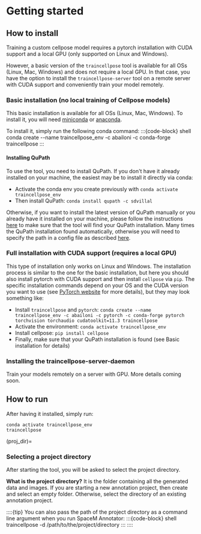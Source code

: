 # Getting started

[comment]: <> (## Annotating on the Surface Go tablet)

[comment]: <> (The tool has been installed on the Surface Go tablet &#40;you can find it in office 120&#41;. )

[comment]: <> (To start the tool:  )

[comment]: <> (- Start "_Anaconda Powershell Prompt_" from the applications)

[comment]: <> (- Then, type the following two commands:)

[comment]: <> (    ```shell)

[comment]: <> (    conda activate traincellpose_env)

[comment]: <> (    python -m traincellpose)

[comment]: <> (    ````)

[comment]: <> (- Next you will need to {ref}`select a project directory<proj_dir>`)



## How to install
Training a custom cellpose model requires a pytorch installation with CUDA support and a local GPU (only supported on Linux and Windows). 

However, a basic version of the `traincellpose` tool is available for all OSs (Linux, Mac, Windows) and does not require a local GPU. In that case, you have the option to install the `traincellpose-server` tool on a remote server with CUDA support and conveniently train your model remotely.

### Basic installation (no local training of Cellpose models)
This basic installation is available for all OSs (Linux, Mac, Windows). To install it, you will need [miniconda](https://docs.conda.io/en/latest/miniconda.html) or [anaconda](https://docs.anaconda.com/anaconda/install/index.html).

To install it, simply run the following conda command:
:::{code-block} shell
conda create --name traincellpose_env -c abailoni -c conda-forge traincellpose
:::


#### Installing QuPath
To use the tool, you need to install QuPath. If you don't have it already installed on your machine, the easiest may be to install it directly via conda:
- Activate the conda env you create previously with `conda activate traincellpose_env`
- Then install QuPath: `conda install qupath -c sdvillal`

Otherwise, if you want to install the latest version of QuPath manually or you already have it installed on your machine, please follow the instructions [here](https://paquo.readthedocs.io/en/latest/installation.html#install-qupath) to make sure that the tool will find your QuPath installation. Many times the QuPath installation found automatically, otherwise you will need to specify the path in a config file as described [here](https://paquo.readthedocs.io/en/latest/configuration.html#the-paquo-toml-file).

[comment]: <> (`python -m paquo config -l -o /home/bailoni/miniconda3/envs/trCell1/lib/python3.9`)

### Full installation with CUDA support (requires a local GPU)
This type of installation only works on Linux and Windows. The installation process is similar to the one for the basic installation, but here you should also install pytorch with CUDA support and then install `cellpose` via `pip`. The specific installation commands depend on your OS and the CUDA version you want to use (see [PyTorch website](https://pytorch.org/get-started/locally/) for more details), but they may look something like:
- Install `traincellpose` and `pytorch`: `conda create --name traincellpose_env -c abailoni -c pytorch -c conda-forge pytorch torchvision torchaudio cudatoolkit=11.3 traincellpose`
- Activate the environment: `conda activate traincellpose_env` 
- Install cellpose: `pip install cellpose`
- Finally, make sure that your QuPath installation is found (see Basic installation for details)

### Installing the traincellpose-server-daemon 
Train your models remotely on a server with GPU. More details coming soon.

## How to run
After having it installed, simply run:
```shell
conda activate traincellpose_env
traincellpose
````

(proj_dir)=
### Selecting a project directory
After starting the tool, you will be asked to select the project directory.

**What is the project directory?** It is the folder containing all the generated data and images. If you are starting a new annotation project, then create and select an empty folder. Otherwise, select the directory of an existing annotation project.

::::{tip}
You can also pass the path of the project directory as a command line argument when you run SpaceM Annotator:
:::{code-block} shell
traincellpose -d /path/to/the/project/directory
:::
::::

[comment]: <> (### The Starting Window)

[comment]: <> (:::{image} images/starting-gui.jpg)

[comment]: <> (:alt: Starting GUI Window)

[comment]: <> (:width: 250px)

[comment]: <> (:align: right)

[comment]: <> (:::)

[comment]: <> (After selecting a project directory, you have two choices:)

[comment]: <> (1. []&#40;select_rois&#41;: First, select this option to add images to the project and select some regions of interest.)

[comment]: <> (2. []&#40;label_rois/label_rois&#41;: After selecting some regions of interest, click on this option to start annotating your regions of interest in Napari.)

